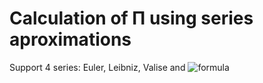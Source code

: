 # Calculation of П using series aproximations

Support 4 series: Euler, Leibniz, Valise and ![formula](https://render.githubusercontent.com/render/math?math=\frac{1}{n^4})
